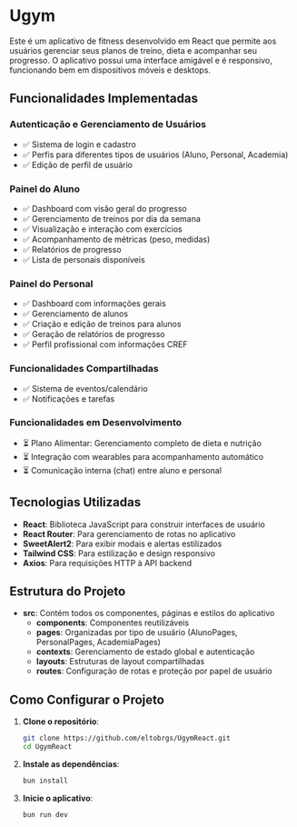 # Ugym

Este é um aplicativo de fitness desenvolvido em React que permite aos usuários gerenciar seus planos de treino, dieta e acompanhar seu progresso. O aplicativo possui uma interface amigável e é responsivo, funcionando bem em dispositivos móveis e desktops.

## Funcionalidades Implementadas

### Autenticação e Gerenciamento de Usuários
- ✅ Sistema de login e cadastro
- ✅ Perfis para diferentes tipos de usuários (Aluno, Personal, Academia)
- ✅ Edição de perfil de usuário

### Painel do Aluno
- ✅ Dashboard com visão geral do progresso
- ✅ Gerenciamento de treinos por dia da semana
- ✅ Visualização e interação com exercícios
- ✅ Acompanhamento de métricas (peso, medidas)
- ✅ Relatórios de progresso
- ✅ Lista de personais disponíveis

### Painel do Personal
- ✅ Dashboard com informações gerais
- ✅ Gerenciamento de alunos
- ✅ Criação e edição de treinos para alunos
- ✅ Geração de relatórios de progresso
- ✅ Perfil profissional com informações CREF

### Funcionalidades Compartilhadas
- ✅ Sistema de eventos/calendário
- ✅ Notificações e tarefas

### Funcionalidades em Desenvolvimento
- ⏳ Plano Alimentar: Gerenciamento completo de dieta e nutrição
- ⏳ Integração com wearables para acompanhamento automático
- ⏳ Comunicação interna (chat) entre aluno e personal

## Tecnologias Utilizadas

- **React**: Biblioteca JavaScript para construir interfaces de usuário
- **React Router**: Para gerenciamento de rotas no aplicativo
- **SweetAlert2**: Para exibir modais e alertas estilizados
- **Tailwind CSS**: Para estilização e design responsivo
- **Axios**: Para requisições HTTP à API backend

## Estrutura do Projeto

- **src**: Contém todos os componentes, páginas e estilos do aplicativo
  - **components**: Componentes reutilizáveis
  - **pages**: Organizadas por tipo de usuário (AlunoPages, PersonalPages, AcademiaPages)
  - **contexts**: Gerenciamento de estado global e autenticação
  - **layouts**: Estruturas de layout compartilhadas
  - **routes**: Configuração de rotas e proteção por papel de usuário

## Como Configurar o Projeto

1. **Clone o repositório**:
   ```bash
   git clone https://github.com/eltobrgs/UgymReact.git
   cd UgymReact
   ```

2. **Instale as dependências**:
   ```bash
   bun install
   ```

3. **Inicie o aplicativo**:
   ```bash
   bun run dev
   ```
